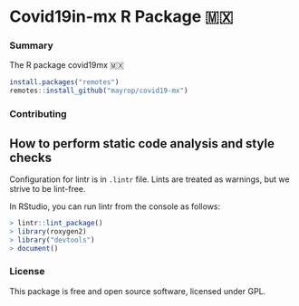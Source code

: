 # Covid19in-mx R Package 🇲🇽

### Summary
The R package covid19mx 🇲🇽

```R
install.packages("remotes")
remotes::install_github("mayrop/covid19-mx")
```

###  Contributing

## How to perform static code analysis and style checks
Configuration for lintr is in `.lintr` file. Lints are treated as warnings, but we strive to be lint-free.

In RStudio, you can run lintr from the console as follows:

```R
> lintr::lint_package()
> library(roxygen2)
> library("devtools")
> document()
```

### License
This package is free and open source software, licensed under GPL.

